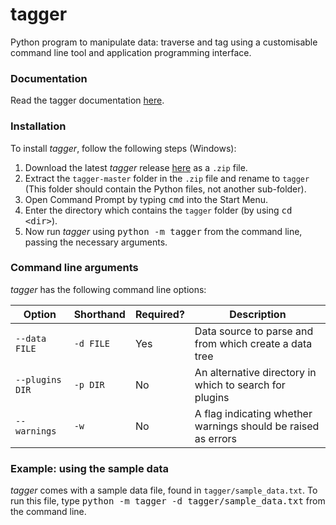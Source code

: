 # tagger
Python program to manipulate data: traverse and tag using a customisable command line tool and application programming interface.

### Documentation
Read the tagger documentation [here](https://github.com/nchauhan890/tagger/wiki).

### Installation
To install _tagger_, follow the following steps (Windows):
  1. Download the latest _tagger_ release [here](https://github.com/nchauhan890/tagger/archive/master.zip) as a `.zip` file.
  2. Extract the `tagger-master` folder in the `.zip` file and rename to `tagger` (This folder should contain the Python files, not another sub-folder).
  3. Open Command Prompt by typing <kbd>cmd</kbd> into the Start Menu.
  4. Enter the directory which contains the `tagger` folder (by using <kbd>cd \<dir></kbd>).
  5. Now run _tagger_ using <kbd>python -m tagger</kbd> from the command line, passing the necessary arguments.

### Command line arguments
_tagger_ has the following command line options:

Option | Shorthand | Required? | Description
-|-|-|-
`--data FILE` | `-d FILE` | Yes | Data source to parse and from which create a data tree
`--plugins DIR` | `-p DIR` | No | An alternative directory in which to search for plugins
`--warnings` | `-w` | No | A flag indicating whether warnings should be raised as errors

### Example: using the sample data
_tagger_ comes with a sample data file, found in `tagger/sample_data.txt`. To run this file, type <kbd>python -m tagger -d tagger/sample_data.txt</kbd> from the command line.
